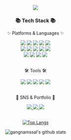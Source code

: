 <div align=center>
	<img src="https://capsule-render.vercel.app/api?type=waving&color=auto&height=200&section=header&text=TaeHeon%20Github!&fontSize=90" />	
</div>
<div align=center>
	<h3>📚 Tech Stack 📚</h3>
	<p>✨ Platforms & Languages ✨</p>
</div>
<div align="center">
	<img src="https://img.shields.io/badge/-JavaScript-F7DF1E?style=flat-plastic&logo=JavaScript&logoColor=black" />
	<img src="https://img.shields.io/badge/-TypeScript-2F74C0?style=flat-plastic&logo=TypeScript&logoColor=white" />
	<img src="https://img.shields.io/badge/-Python-3771A0?style=flat-plastic&logo=Python&logoColor=F7C73B" />
	<img src="https://img.shields.io/badge/-HTML5-DD4D25?style=flat-plastic&logo=HTML5&logoColor=white" />
	<img src="https://img.shields.io/badge/-CSS3-146EB0?style=flat-plastic&logo=CSS3&logoColor=white" />	
	<br>
	<img src="https://img.shields.io/badge/-React-5ED3F3?style=flat-plastic&logo=React&logoColor=white" />
	<img src="https://img.shields.io/badge/-Redux-764ABC?style=flat-plastic&logo=Redux&logoColor=white" />
	<img src="https://img.shields.io/badge/-ReduxSaga-949494?style=flat-plastic&logo=ReduxSaga&logoColor=85D26A" />
	<img src="https://img.shields.io/badge/-Zustand-443F36?style=flat-plastic&logo=Zustand&logoColor=white" />
	<img src="https://img.shields.io/badge/-ReactQuery-F73F51?style=flat-plastic&logo=ReactQuery&logoColor=white" />
	<br>
	<img src="https://img.shields.io/badge/-Vue.js-00BB7C?style=flat-plastic&logo=Vue.js&logoColor=white" />
	<img src="https://img.shields.io/badge/-Emotion.js-C43BAD?style=flat-plastic&logo=Emotion.js&logoColor=85D26A" />
	<img src="https://img.shields.io/badge/-D3.js-F9A03C?style=flat-plastic&logo=D3.js&logoColor=white" />
	<img src="https://img.shields.io/badge/-GreenSock-88CE02?style=flat-plastic&logo=GreenSock&logoColor=white" />
</div>
<br>
<div align=center>
	<p>🛠 Tools 🛠</p>
</div>
<div align=center>
	<img src="https://img.shields.io/badge/Visual%20Studio%20Code-007ACC?style=flat&logo=VisualStudioCode&logoColor=white" />
	<img src="https://img.shields.io/badge/GitHub-181717?style=flat&logo=GitHub&logoColor=white" />
	<img src="https://img.shields.io/badge/-Jira-2580F7?style=flat-plastic&logo=Jira&logoColor=white" />
	<img src="https://img.shields.io/badge/-Notion-000000?style=flat-plastic&logo=Notion&logoColor=white" />
	<img src="https://img.shields.io/badge/-Figma-white?style=flat-plastic&logo=Figma&logoColor=rgb(234,76,29)" />
</div>
<br>
<div align=center>
	<p>🎨 SNS & Portfolio 🎨</p>
</div>
<div align=center>
	<a href="https://blog.naver.com/24691116">
		<img src="https://img.shields.io/badge/NaverBlog-20D789?style=flat&logo=naver&logoColor=white" />
	</a>
	<a href="mailto:24691116@naver.com">
		<img src="https://img.shields.io/badge/Mail-30B980?style=flat&logo=NaverMail&logoColor=white" />
	</a>
	<a href="https://gangnamssal.notion.site/9580e24a17a343eeab12db7ed9e0e099">
		<img src="https://img.shields.io/badge/Notion-000000?style=flat&logo=Notion&logoColor=white" />
	</a>
	<br>
</div>
<div align=center>
	<br>
	
[![Top Langs](https://github-readme-stats-sigma-five.vercel.app/api/top-langs/?username=gangnamssal&layout=compact&theme=dracula)](https://github.com/gangnamssal)
	
![gangnamssal's github stats](https://github-readme-stats-sigma-five.vercel.app/api?username=gangnamssal&show_icons=true&theme=radical)
</div>
